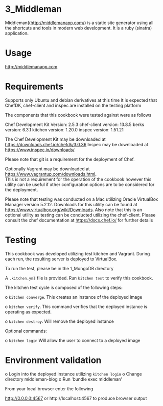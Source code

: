 # 3_Middleman

Middleman](http://middlemanapp.com/) is a static site generator using all the shortcuts and tools in modern web development. It is a ruby (sinatra) application.

Usage
=====

http://middlemanapp.com

Requirements
============
Supports only Ubuntu and debian derivatives at this time
It is expected that ChefDK, chef-client and inspec are installed on the testing platform

The components that this cookbook were tested against were as follows

Chef Development Kit Version: 2.5.3
chef-client version: 13.8.5
berks version: 6.3.1
kitchen version: 1.20.0
inspec version: 1.51.21

The Chef Development Kit may be downloaded at https://downloads.chef.io/chefdk/3.0.36
Inspec may be downloaded at https://www.inspec.io/downloads/

Please note that git is a requirement for the deployment of Chef.

Optionally Vagrant may be downloaded at https://www.vagrantup.com/downloads.html.  
This is not a requirement for the operation of the cookbook however this utility can be
useful if other configuration options are to be considered for the deployment.

Please note that testing was conducted on a Mac utilizing Oracle VirtualBox Manager version 5.2.12.  Downloads for this utility can be found at https://www.virtualbox.org/wiki/Downloads.
Also note that this is an optional utility as testing can be conducted utilizing the chef-client.  Please consult the chef documentation at https://docs.chef.io/ for further details

Testing
=======

This cookbook was developed utilizing test kitchen and Vagrant.  During each run,
the resulting server is deployed to VirtualBox.

To run the test, please be in the 1_MongoDB directory

A `.kitchen.yml` file is provided. Run `kitchen test` to verify this cookbook.

The kitchen test cycle is composed of the following steps:  

o `kitchen converge`.  This creates an instance of the deployed image

o `kitchen verify`.    This command verifies that the deployed instance is operating as expected.

o `kitchen destroy`.   Will remove the deployed instance


Optional commands:

o `kitchen login`      Will allow the user to connect to a deployed image


Environment validation
======================

o Login into the deployed instance utilizing `kitchen login`
o Change directory middleman-blog
o Run 'bundle exec middleman'

From your local browser enter the following

http://0.0.0.0:4567 or http://localhost:4567 to produce browser output
